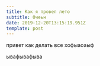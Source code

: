 ```yaml
---
title: Как я провел лето
subtitle: Очеьн
date: 2019-12-20T13:15:19.951Z
template: post
---
```

привет как делать все хофыаоаыф





ывафывафыва
